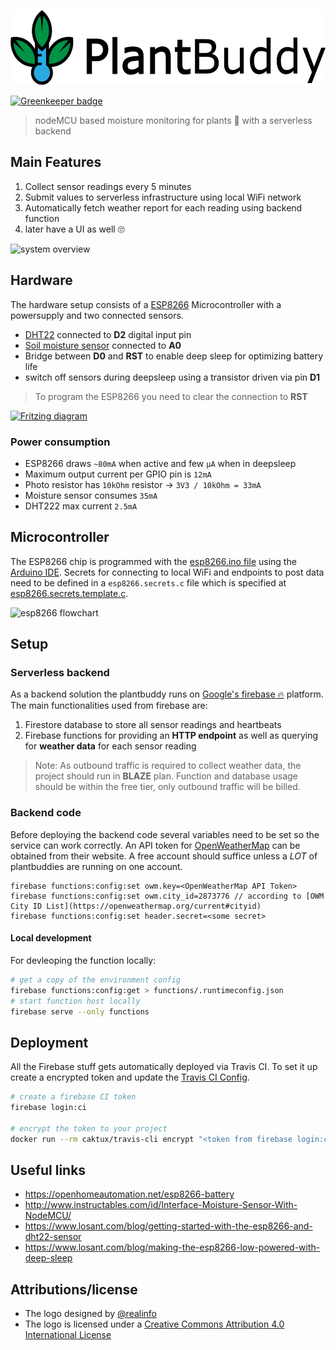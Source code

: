 <p align="center"><img src="logo/horizontal.png" alt="plantbuddy" height="120px"></p>

[![Greenkeeper badge](https://badges.greenkeeper.io/anoff/plantbuddy.svg)](https://greenkeeper.io/)

> nodeMCU based moisture monitoring for plants 🌱 with a serverless backend

## Main Features

1. Collect sensor readings every 5 minutes
1. Submit values to serverless infrastructure using local WiFi network
1. Automatically fetch weather report for each reading using backend function
1. later have a UI as well 🙄

![system overview](http://www.plantuml.com/plantuml/proxy?cache=no&src=https://raw.github.com/anoff/plantbuddy/master/assets/overview.iuml)

## Hardware

The hardware setup consists of a [ESP8266](https://en.wikipedia.org/wiki/ESP8266) Microcontroller with a powersupply and two connected sensors.

- [DHT22](https://www.adafruit.com/product/385) connected to **D2** digital input pin
- [Soil moisture sensor](https://www.sparkfun.com/products/13322) connected to **A0**
- Bridge between **D0** and **RST** to enable deep sleep for optimizing battery life
- switch off sensors during deepsleep using a transistor driven via pin **D1**

> To program the ESP8266 you need to clear the connection to **RST**

[<img src="assets/sketch.png" height="600px" alt="Fritzing diagram"/>](assets/sketch.png)

### Power consumption

- ESP8266 draws `~80mA` when active and few `µA` when in deepsleep
- Maximum output current per GPIO pin is `12mA`
- Photo resistor has `10kOhm` resistor -> `3V3 / 10kOhm = 33mA`
- Moisture sensor consumes `35mA`
- DHT222 max current `2.5mA`

## Microcontroller

The ESP8266 chip is programmed with the [esp8266.ino file](esp8266.ino) using the [Arduino IDE](https://www.arduino.cc/en/Main/Software?). Secrets for connecting to local WiFi and endpoints to post data need to be defined in a `esp8266.secrets.c` file which is specified at [esp8266.secrets.template.c](esp8266.secrets.template.c).

![esp8266 flowchart](http://www.plantuml.com/plantuml/proxy?cache=no&src=https://raw.github.com/anoff/plantbuddy/master/assets/esp8266.iuml)

## Setup

### Serverless backend

As a backend solution the plantbuddy runs on [Google's firebase 🔥](https://console.firebase.google.com) platform. The main functionalities used from firebase are:

1. Firestore database to store all sensor readings and heartbeats
1. Firebase functions for providing an **HTTP endpoint** as well as querying for **weather data** for each sensor reading

> Note: As outbound traffic is required to collect weather data, the project should run in **BLAZE** plan. Function and database usage should be within the free tier, only outbound traffic will be billed.

### Backend code

Before deploying the backend code several variables need to be set so the service can work correctly. An API token for [OpenWeatherMap](https://openweathermap.org/price) can be obtained from their website. A free account should suffice unless a _LOT_ of plantbuddies are running on one account.

```text
firebase functions:config:set owm.key=<OpenWeatherMap API Token>
firebase functions:config:set owm.city_id=2873776 // according to [OWM City ID List](https://openweathermap.org/current#cityid)
firebase functions:config:set header.secret=<some secret>
```

#### Local development

For devleoping the function locally:

```sh
# get a copy of the environment config
firebase functions:config:get > functions/.runtimeconfig.json
# start function host locally
firebase serve --only functions
```

## Deployment

All the Firebase stuff gets automatically deployed via Travis CI. To set it up create a encrypted token and update the [Travis CI Config](.travis.yml).

```sh
# create a firebase CI token
firebase login:ci

# encrypt the token to your project
docker run --rm caktux/travis-cli encrypt "<token from firebase login:ci>" -r anoff/plantbuddy
```

## Useful links

- https://openhomeautomation.net/esp8266-battery
- http://www.instructables.com/id/Interface-Moisture-Sensor-With-NodeMCU/
- https://www.losant.com/blog/getting-started-with-the-esp8266-and-dht22-sensor
- https://www.losant.com/blog/making-the-esp8266-low-powered-with-deep-sleep

## Attributions/license

- The logo designed by [@realinfo](https://github.com/reallinfo)
- The logo is licensed under a [Creative Commons Attribution 4.0 International License](https://creativecommons.org/licenses/by/4.0/)
